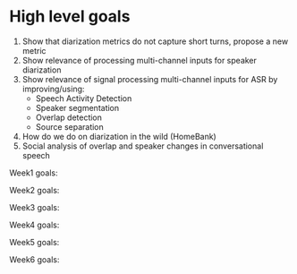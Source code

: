 # High level goals

1. Show that diarization metrics do not capture short turns, propose a new metric
2. Show relevance of processing multi-channel inputs for speaker diarization
3. Show relevance of signal processing multi-channel inputs for ASR by improving/using:
   * Speech Activity Detection
   * Speaker segmentation
   * Overlap detection
   * Source separation
4. How do we do on diarization in the wild (HomeBank)
5. Social analysis of overlap and speaker changes in conversational speech

Week1 goals:


Week2 goals:

Week3 goals:

Week4 goals:

Week5 goals:

Week6 goals:

